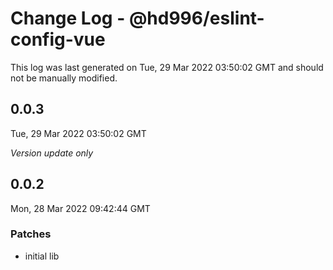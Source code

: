 # Change Log - @hd996/eslint-config-vue

This log was last generated on Tue, 29 Mar 2022 03:50:02 GMT and should not be manually modified.

## 0.0.3
Tue, 29 Mar 2022 03:50:02 GMT

_Version update only_

## 0.0.2
Mon, 28 Mar 2022 09:42:44 GMT

### Patches

- initial lib

